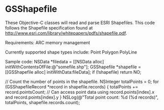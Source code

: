 GSShapefile
===========

These Objective-C classes will read and parse ESRI Shapefiles.  This code follows the Shapefile specification found at http://www.esri.com/library/whitepapers/pdfs/shapefile.pdf.

Requirements:
  ARC memory management

Currently supported shape types include:
  Point
  Polygon
  PolyLine

Sample code:
  NSData *filedata = [[NSData alloc] initWithContentsOfFile:@"somefile.shp"];
  GSShapefile *shapefile = [[GSShapefile alloc] initWithData:fileData];
  if (!shapefile) return NO;
	
  // Count the number of points in the shapefile.
  NSInteger totalPoints = 0;
  for (GSShapefileRecord *record in shapefile.records) {
    totalPoints += record.pointsCount;
	// Can access point data using record.points[index].x and record.points[index].y
  }
  NSLog(@"Total point count: %d (%d records)", totalPoints, shapefile.records.count);
